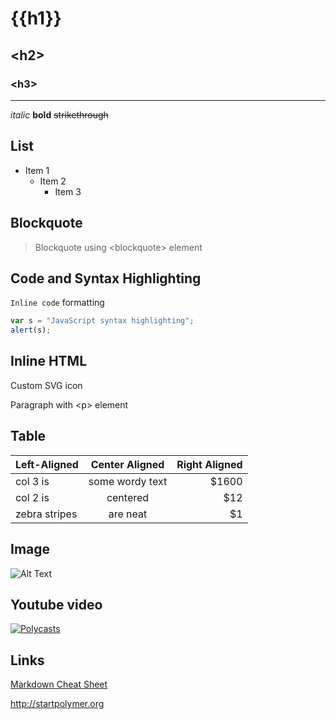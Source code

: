 # {{h1}}

## &lt;h2&gt;

### &lt;h3&gt;

---

*italic* **bold** ~~strikethrough~~

## List

- Item 1
  - Item 2
    - Item 3

## Blockquote

> Blockquote using &lt;blockquote&gt; element

## Code and Syntax Highlighting

`Inline code` formatting

<!-- Only for demo, you can use "bower install highlightjs --save" -->
<link rel="stylesheet" href="//cdnjs.cloudflare.com/ajax/libs/highlight.js/8.4/styles/github.min.css">

```javascript
var s = "JavaScript syntax highlighting";
alert(s);
```

## Inline HTML

Custom SVG icon <core-icon icon="custom-icons:polymer"></core-icon>

<p>Paragraph with &lt;p&gt; element</p>

## Table

| Left-Aligned  | Center Aligned  | Right Aligned |
| :------------ |:---------------:| -----:|
| col 3 is      | some wordy text | $1600 |
| col 2 is      | centered        |   $12 |
| zebra stripes | are neat        |    $1 |

## Image

![Alt Text](https://www.polymer-project.org/images/logos/p-logo.svg)

## Youtube video

[![Polycasts](http://img.youtube.com/vi/jrt7sMq9lO0/0.jpg)](https://www.youtube.com/watch?v=jrt7sMq9lO0&index=1&list=PLOU2XLYxmsII5c3Mgw6fNYCzaWrsM3sMN)

## Links

[Markdown Cheat Sheet](https://gist.github.com/JosefJezek/39674d315b0f518cbb53)

http://startpolymer.org
